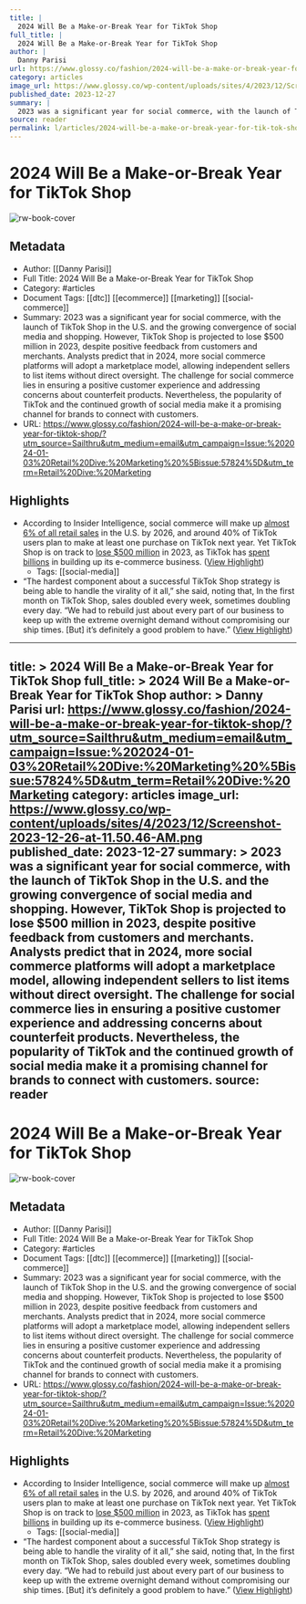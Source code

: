 ```yaml
---
title: |
  2024 Will Be a Make-or-Break Year for TikTok Shop
full_title: |
  2024 Will Be a Make-or-Break Year for TikTok Shop
author: |
  Danny Parisi
url: https://www.glossy.co/fashion/2024-will-be-a-make-or-break-year-for-tiktok-shop/?utm_source=Sailthru&utm_medium=email&utm_campaign=Issue:%202024-01-03%20Retail%20Dive:%20Marketing%20%5Bissue:57824%5D&utm_term=Retail%20Dive:%20Marketing
category: articles
image_url: https://www.glossy.co/wp-content/uploads/sites/4/2023/12/Screenshot-2023-12-26-at-11.50.46-AM.png
published_date: 2023-12-27
summary: |
  2023 was a significant year for social commerce, with the launch of TikTok Shop in the U.S. and the growing convergence of social media and shopping. However, TikTok Shop is projected to lose $500 million in 2023, despite positive feedback from customers and merchants. Analysts predict that in 2024, more social commerce platforms will adopt a marketplace model, allowing independent sellers to list items without direct oversight. The challenge for social commerce lies in ensuring a positive customer experience and addressing concerns about counterfeit products. Nevertheless, the popularity of TikTok and the continued growth of social media make it a promising channel for brands to connect with customers.
source: reader
permalink: l/articles/2024-will-be-a-make-or-break-year-for-tik-tok-shop
---
```

# 2024 Will Be a Make-or-Break Year for TikTok Shop

![rw-book-cover](https://www.glossy.co/wp-content/uploads/sites/4/2023/12/Screenshot-2023-12-26-at-11.50.46-AM.png)

## Metadata
- Author: [[Danny Parisi]]
- Full Title: 2024 Will Be a Make-or-Break Year for TikTok Shop
- Category: #articles
- Document Tags: [[dtc]] [[ecommerce]] [[marketing]] [[social-commerce]] 
- Summary: 2023 was a significant year for social commerce, with the launch of TikTok Shop in the U.S. and the growing convergence of social media and shopping. However, TikTok Shop is projected to lose $500 million in 2023, despite positive feedback from customers and merchants. Analysts predict that in 2024, more social commerce platforms will adopt a marketplace model, allowing independent sellers to list items without direct oversight. The challenge for social commerce lies in ensuring a positive customer experience and addressing concerns about counterfeit products. Nevertheless, the popularity of TikTok and the continued growth of social media make it a promising channel for brands to connect with customers.
- URL: https://www.glossy.co/fashion/2024-will-be-a-make-or-break-year-for-tiktok-shop/?utm_source=Sailthru&utm_medium=email&utm_campaign=Issue:%202024-01-03%20Retail%20Dive:%20Marketing%20%5Bissue:57824%5D&utm_term=Retail%20Dive:%20Marketing

## Highlights
- According to Insider Intelligence, social commerce will make up [almost 6% of all retail sales](https://www.insiderintelligence.com/content/what-s-happening-with-tiktok-shop-opportunity-advantage-drawbacks) in the U.S. by 2026, and around 40% of TikTok users plan to make at least one purchase on TikTok next year. Yet TikTok Shop is on track to [lose $500 million](https://www.theinformation.com/articles/tiktok-shop-on-track-to-lose-more-than-500-million-in-u-s-this-year) in 2023, as TikTok has [spent billions](https://www.reuters.com/markets/deals/tiktok-invest-15-bln-indonesias-goto-2023-12-11/) in building up its e-commerce business. ([View Highlight](https://read.readwise.io/read/01hkd4tvjpckgfceg4r577z4j0))
    - Tags: [[social-media]] 
- “The hardest component about a successful TikTok Shop strategy is being able to handle the virality of it all,” she said, noting that, In the first month on TikTok Shop, sales doubled every week, sometimes doubling every day. “We had to rebuild just about every part of our business to keep up with the extreme overnight demand without compromising our ship times. [But] it’s definitely a good problem to have.” ([View Highlight](https://read.readwise.io/read/01hkd4xw9546h537gncxza9t25))


---
title: >
  2024 Will Be a Make-or-Break Year for TikTok Shop
full_title: >
  2024 Will Be a Make-or-Break Year for TikTok Shop
author: >
  Danny Parisi
url: https://www.glossy.co/fashion/2024-will-be-a-make-or-break-year-for-tiktok-shop/?utm_source=Sailthru&utm_medium=email&utm_campaign=Issue:%202024-01-03%20Retail%20Dive:%20Marketing%20%5Bissue:57824%5D&utm_term=Retail%20Dive:%20Marketing
category: articles
image_url: https://www.glossy.co/wp-content/uploads/sites/4/2023/12/Screenshot-2023-12-26-at-11.50.46-AM.png
published_date: 2023-12-27
summary: >
  2023 was a significant year for social commerce, with the launch of TikTok Shop in the U.S. and the growing convergence of social media and shopping. However, TikTok Shop is projected to lose $500 million in 2023, despite positive feedback from customers and merchants. Analysts predict that in 2024, more social commerce platforms will adopt a marketplace model, allowing independent sellers to list items without direct oversight. The challenge for social commerce lies in ensuring a positive customer experience and addressing concerns about counterfeit products. Nevertheless, the popularity of TikTok and the continued growth of social media make it a promising channel for brands to connect with customers.
source: reader
---
# 2024 Will Be a Make-or-Break Year for TikTok Shop

![rw-book-cover](https://www.glossy.co/wp-content/uploads/sites/4/2023/12/Screenshot-2023-12-26-at-11.50.46-AM.png)

## Metadata
- Author: [[Danny Parisi]]
- Full Title: 2024 Will Be a Make-or-Break Year for TikTok Shop
- Category: #articles
- Document Tags: [[dtc]] [[ecommerce]] [[marketing]] [[social-commerce]] 
- Summary: 2023 was a significant year for social commerce, with the launch of TikTok Shop in the U.S. and the growing convergence of social media and shopping. However, TikTok Shop is projected to lose $500 million in 2023, despite positive feedback from customers and merchants. Analysts predict that in 2024, more social commerce platforms will adopt a marketplace model, allowing independent sellers to list items without direct oversight. The challenge for social commerce lies in ensuring a positive customer experience and addressing concerns about counterfeit products. Nevertheless, the popularity of TikTok and the continued growth of social media make it a promising channel for brands to connect with customers.
- URL: https://www.glossy.co/fashion/2024-will-be-a-make-or-break-year-for-tiktok-shop/?utm_source=Sailthru&utm_medium=email&utm_campaign=Issue:%202024-01-03%20Retail%20Dive:%20Marketing%20%5Bissue:57824%5D&utm_term=Retail%20Dive:%20Marketing

## Highlights
- According to Insider Intelligence, social commerce will make up [almost 6% of all retail sales](https://www.insiderintelligence.com/content/what-s-happening-with-tiktok-shop-opportunity-advantage-drawbacks) in the U.S. by 2026, and around 40% of TikTok users plan to make at least one purchase on TikTok next year. Yet TikTok Shop is on track to [lose $500 million](https://www.theinformation.com/articles/tiktok-shop-on-track-to-lose-more-than-500-million-in-u-s-this-year) in 2023, as TikTok has [spent billions](https://www.reuters.com/markets/deals/tiktok-invest-15-bln-indonesias-goto-2023-12-11/) in building up its e-commerce business. ([View Highlight](https://read.readwise.io/read/01hkd4tvjpckgfceg4r577z4j0))
    - Tags: [[social-media]] 
- “The hardest component about a successful TikTok Shop strategy is being able to handle the virality of it all,” she said, noting that, In the first month on TikTok Shop, sales doubled every week, sometimes doubling every day. “We had to rebuild just about every part of our business to keep up with the extreme overnight demand without compromising our ship times. [But] it’s definitely a good problem to have.” ([View Highlight](https://read.readwise.io/read/01hkd4xw9546h537gncxza9t25))


